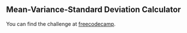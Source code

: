 ## Mean-Variance-Standard Deviation Calculator

You can find the challenge at [freecodecamp](https://www.freecodecamp.org/learn/data-analysis-with-python/data-analysis-with-python-projects/mean-variance-standard-deviation-calculator).
